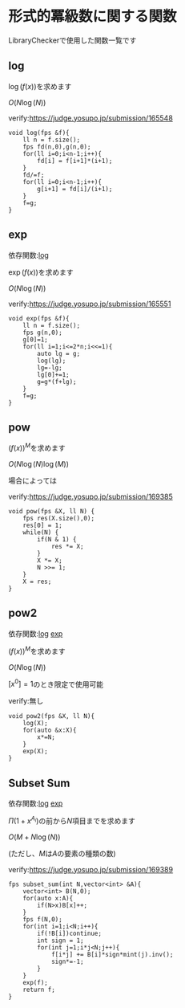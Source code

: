 # 形式的冪級数に関する関数

LibraryCheckerで使用した関数一覧です

## log

$\log(f(x))$を求めます

$O(N\log(N))$

verify:https://judge.yosupo.jp/submission/165548

```cpp=
void log(fps &f){
	ll n = f.size();
	fps fd(n,0),g(n,0);
	for(ll i=0;i<n-1;i++){
   		fd[i] = f[i+1]*(i+1);
   	}
    fd/=f;
    for(ll i=0;i<n-1;i++){
        g[i+1] = fd[i]/(i+1);
    }
    f=g;
}
```

## exp

依存関数:[log](#log)

$\exp(f(x))$を求めます

$O(N\log(N))$

verify:https://judge.yosupo.jp/submission/165551

```cpp=
void exp(fps &f){
	ll n = f.size();
	fps g(n,0);
	g[0]=1;
	for(ll i=1;i<=2*n;i<<=1){
		auto lg = g;
		log(lg);
		lg=-lg;
		lg[0]+=1;
		g=g*(f+lg);
	}
	f=g;
}
```

## pow

$(f(x))^M$を求めます

$O(N\log(N)\log(M))$

場合によっては

verify:https://judge.yosupo.jp/submission/169385

```cpp=
void pow(fps &X, ll N) {
    fps res(X.size(),0);
    res[0] = 1;
    while(N) {
        if(N & 1) {
            res *= X;
        }
        X *= X;
        N >>= 1;
    }
    X = res;
}
```

## pow2

依存関数:[log](#log) [exp](#exp)

$(f(x))^M$を求めます

$O(N\log(N))$

$[x^0] = 1$のとき限定で使用可能

verify:無し

```cpp=
void pow2(fps &X, ll N){
    log(X);
    for(auto &x:X){
        x*=N;
    }
    exp(X);
}
```

## Subset Sum

依存関数:[log](#log) [exp](#exp)

$\Pi(1+ x^{A_i})$の前から$N$項目までを求めます

$O(M+N\log(N))$

(ただし、$M$は$A$の要素の種類の数)

verify:https://judge.yosupo.jp/submission/169389

```cpp=
fps subset_sum(int N,vector<int> &A){
    vector<int> B(N,0);
    for(auto x:A){
        if(N>x)B[x]++;
    }
    fps f(N,0);
    for(int i=1;i<N;i++){
  	    if(!B[i])continue;
  	    int sign = 1;
  	    for(int j=1;i*j<N;j++){
  		    f[i*j] += B[i]*sign*mint(j).inv();
  		    sign*=-1;
  	    }
    }
    exp(f);
    return f;
}
```